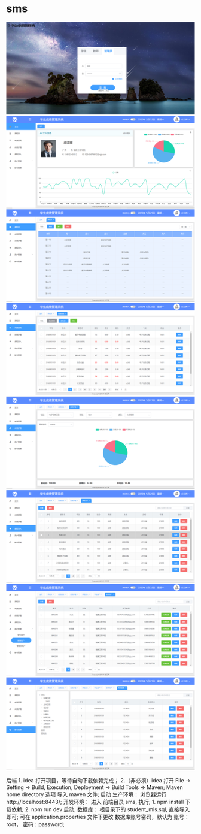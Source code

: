 # sms
![login](https://github.com/Zjh-project/sms/blob/master/photo/login.png)
![dashboard](https://github.com/Zjh-project/sms/blob/master/photo/dashboard.png)
![timetable](https://github.com/Zjh-project/sms/blob/master/photo/timetable.png)
![score](https://github.com/Zjh-project/sms/blob/master/photo/score.png)
![analysis](https://github.com/Zjh-project/sms/blob/master/photo/analysis.png)
![course](https://github.com/Zjh-project/sms/blob/master/photo/course.png)
![user](https://github.com/Zjh-project/sms/blob/master/photo/user.png)
![account](https://github.com/Zjh-project/sms/blob/master/photo/account.png)


后端
    1. idea 打开项目，等待自动下载依赖完成；
    2.（非必须）idea 打开 File -> Setting -> Build, Execution, Deployment -> Build Tools -> Maven;
	Maven home directory 选项  导入 maven 文件;
启动
    生产环境：
       浏览器运行 http://localhost:8443/;
    开发环境：
        进入 前端目录 sms, 执行;
        1. npm install  下载依赖;
        2. npm run dev   启动;
数据库：
    根目录下的 student_mis.sql, 直接导入即可;
    可在 application.properties 文件下更改 数据库账号密码，默认为 账号：root， 密码：password;
    
        
        